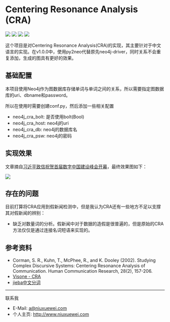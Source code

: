 # Centering Resonance Analysis (CRA)

![](https://img.shields.io/appveyor/ci/gruntjs/grunt.svg) ![](https://img.shields.io/badge/version-v1.0.1-brightgreen.svg) ![](https://img.shields.io/badge/neo4j-v3.3.5-blue.svg) ![](https://img.shields.io/badge/python-v3.6-blue.svg)

这个项目是对Centering Resonance Analysis(CRA)的实现，其主要针对于中文语言的实现。在v1.0.0中，使用py2neo代替原先neo4j-driver，同时关系不会重复添加，生成的图具有更好的效果。

## 基础配置

本项目使用Neo4j作为图数据库存储单词与单词之间的关系，所以需要指定图数据库的uri、dbname和password。

所以在使用时需要创建conf.py，然后添加一些相关配置

- neo4j_cra_bolt: 是否使用bolt(Bool)
- neo4j_cra_host: neo4j的uri
- neo4j_cra_db: neo4j的数据库名
- neo4j_cra_psw: neo4j的密码

## 实现效果

文章摘自[习近平致信祝贺首届数字中国建设峰会开幕](http://www.xinhuanet.com/2018-04/22/c_1122722221.htm)，最终效果图如下：

![](http://res.niuxuewei.com/graph1.svg)

## 存在的问题

目前打算将CRA应用到假新闻检测中，但是我认为CRA还有一些地方不足以支撑其对假新闻的辨别：

- 缺乏对数量词的分析。假新闻中对于数据的造假是很普遍的，但是原始的CRA方法仅仅是通过连接名词短语来实现的。

## 参考资料

- Corman, S. R., Kuhn, T., McPhee, R., and K. Dooley (2002). Studying Complex Discursive Systems: Centering Resonance Analysis of Communication. Human Communication Research, 28(2), 157-206.
- [Visone - CRA](http://visone.info/wiki/index.php/CRA)
- [jieba中文分词](https://github.com/fxsjy/jieba)

---

联系我

- E-Mail: a@niuxuewei.com
- 个人主页: http://www.niuxuewei.com
